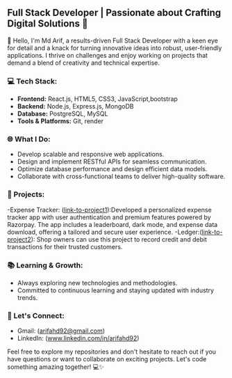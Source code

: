 ## Full Stack Developer | Passionate about Crafting Digital Solutions 🚀

👋 Hello, I'm Md Arif, a results-driven Full Stack Developer with a keen eye for detail and a knack for turning innovative ideas into robust, user-friendly applications. I thrive on challenges and enjoy working on projects that demand a blend of creativity and technical expertise.

### 💻 Tech Stack:

- **Frontend:** React.js, HTML5, CSS3, JavaScript,bootstrap
- **Backend:** Node.js, Express.js, MongoDB
- **Database:** PostgreSQL, MySQL
- **Tools & Platforms:** Git, render

### 🌐 What I Do:

- Develop scalable and responsive web applications.
- Design and implement RESTful APIs for seamless communication.
- Optimize database performance and design efficient data models.
- Collaborate with cross-functional teams to deliver high-quality software.

### 🚀 Projects:

-Expense Tracker: ([link-to-project1](https://expense-frontend-drab.vercel.app/)):Developed a personalized expense tracker app with user authentication and premium features powered by Razorpay. The app includes a leaderboard, dark mode, and expense data download, offering a tailored and secure user experience.
-Ledger:([link-to-project2](https://ledger-jet.vercel.app/)): Shop owners can use this project to record credit and debit  transactions for their trusted customers.

### 📚 Learning & Growth:

- Always exploring new technologies and methodologies.
- Committed to continuous learning and staying updated with industry trends.

### 🤝 Let's Connect:
- Gmail: (arifahd92@gmail.com)
- LinkedIn: (www.linkedin.com/in/arifahd92)

Feel free to explore my repositories and don't hesitate to reach out if you have questions or want to collaborate on exciting projects. Let's code something amazing together! 💻✨


<!---
arifahd92/arifahd92 is a ✨ special ✨ repository because its `README.md` (this file) appears on your GitHub profile.
You can click the Preview link to take a look at your changes.
--->
